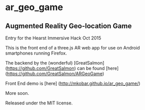 # ar_geo_game

## Augmented Reality Geo-location Game

Entry for the Hearst  Immersive Hack Oct 2015

This is the front end of a three.js AR web app for use on Android smartphones running Firefox.

The backend by the (wonderful) [GreatSalmon] (https://github.com/GreatSalmon) can be found [here] (https://github.com/GreatSalmon/ARGeoGame)

Front End demo is [here] (http://mkobar.github.io/ar_geo_game/)

More soon.

Released under the MIT license.
